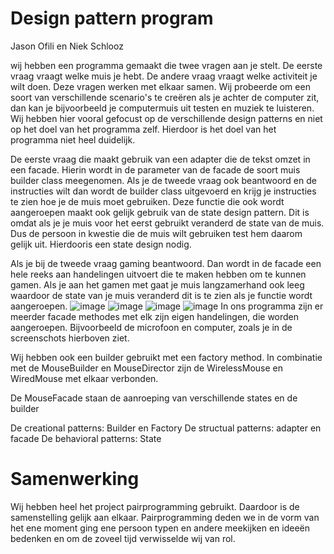 # Design pattern program

Jason Ofili en Niek Schlooz

wij hebben een programma gemaakt die twee vragen aan je stelt. De eerste vraag vraagt welke muis je hebt. De andere vraag vraagt welke activiteit je wilt doen. Deze vragen werken met elkaar samen. Wij probeerde om een soort van verschillende scenario's te creëren als je achter de computer zit, dan kan je bijvoorbeeld je computermuis uit  testen en muziek te luisteren. Wij hebben hier vooral gefocust op de verschillende design patterns en niet op het doel van het programma zelf. Hierdoor is het doel van het programma niet heel duidelijk.
 
De eerste vraag die maakt gebruik van een adapter die de tekst omzet in een facade. Hierin wordt in de parameter van de facade de soort muis builder class meegenomen. Als je de tweede vraag ook beantwoord en de instructies wilt dan wordt de builder class uitgevoerd en krijg je instructies te zien hoe je de muis moet gebruiken. Deze functie die ook wordt aangeroepen maakt ook gelijk gebruik van de state design pattern. Dit is omdat als je je muis voor het eerst gebruikt veranderd de state van de muis. Dus de persoon in kwestie die de muis wilt gebruiken test hem daarom gelijk uit. Hierdooris een state design nodig. 

Als je bij de tweede vraag gaming beantwoord. Dan wordt in de facade een hele reeks aan handelingen uitvoert die te maken hebben om te kunnen gamen. Als je aan het gamen met gaat je muis langzamerhand ook leeg waardoor de state van je muis veranderd dit is te zien als je functie wordt aangeroepen.
![image](https://user-images.githubusercontent.com/90184159/213722614-953ca748-f544-4a4b-ba22-181b0c0dd77d.png)
![image](https://user-images.githubusercontent.com/90184159/213722751-965a7b0b-8b89-4bca-803e-f13fa2c145be.png)
![image](https://user-images.githubusercontent.com/90184159/213722962-d0c95a46-6566-4715-bf02-c7393e35ba2b.png)
![image](https://user-images.githubusercontent.com/90184159/213723121-d7ff8e19-e4e3-4ac1-91df-9122caad8d98.png)
In ons programma zijn er meerder facade methodes met elk zijn eigen handelingen, die worden aangeroepen. Bijvoorbeeld de microfoon en computer, zoals je in de screenschots hierboven ziet.

Wij hebben ook een builder gebruikt met een factory method. In combinatie met de MouseBuilder en MouseDirector zijn de WirelessMouse en WiredMouse met elkaar verbonden.

De MouseFacade staan de aanroeping van verschillende states en de builder

De creational patterns: Builder en Factory
De structual patterns: adapter en facade
De behavioral patterns: State

# Samenwerking
Wij hebben heel het project pairprogramming gebruikt. Daardoor is de samenstelling gelijk aan elkaar. Pairprogramming deden we in de vorm van het ene moment ging ene persoon typen en andere meekijken en ideeën bedenken en om de zoveel tijd verwisselde wij van rol.
